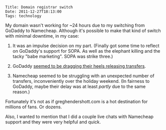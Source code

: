     Title: Domain registrar switch
    Date: 2011-12-27T18:13:00
    Tags: technology

My domain wasn't working for ~24 hours due to my switching from
GoDaddy to Namecheap. Although it's possible to make that kind of
switch with minimal downtime, in my case:

1. It was an impulse decision on my part. (Finally got some time to
   reflect on GoDaddy's support for SOPA. As well as the elephant
   killing and the tacky "babe marketing". SOPA was strike three.)

2. GoDaddy
   [seemed to be dragging their heels releasing transfers](http://community.namecheap.com/blog/2011/12/26/godaddy-transfer-update/).

3. Namecheap seemed to be struggling with an unexpected number of
   transfers, inconveniently over the holiday weekend. (In fairness to
   GoDaddy, maybe their delay was at least _partly_ due to the same
   reason.)

Fortunately it's not as if greghendershott.com is a hot destination
for millions of fans. Or dozens.

Also, I wanted to mention that I did a couple live chats with
Namecheap support and they were very helpful and quick.

